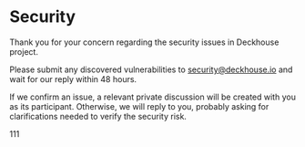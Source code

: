 # Security

Thank you for your concern regarding the security issues in Deckhouse project.

Please submit any discovered vulnerabilities to security@deckhouse.io and wait for our reply within 48 hours.

If we confirm an issue, a relevant private discussion will be created with you as its participant. Otherwise, we will reply to you, probably asking for clarifications needed to verify the security risk.

111
